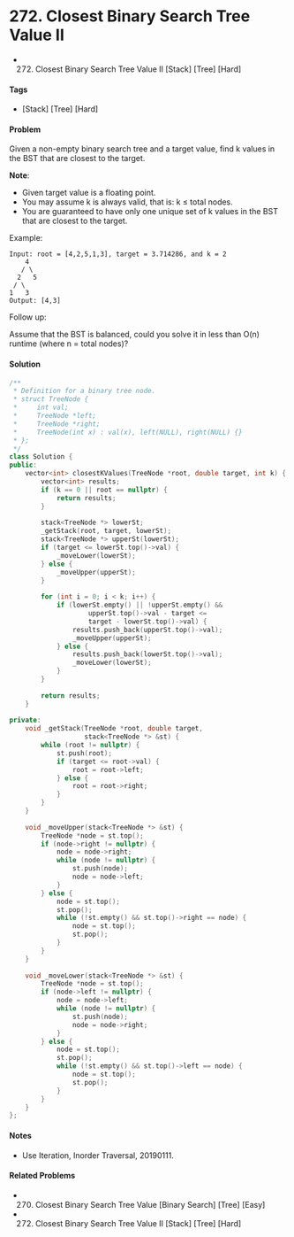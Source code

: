 # 272. Closest Binary Search Tree Value II
- 272. Closest Binary Search Tree Value II [Stack] [Tree] [Hard]

#### Tags
- [Stack] [Tree] [Hard]

#### Problem
Given a non-empty binary search tree and a target value, find k values in the BST that are closest to the target.

**Note**:

- Given target value is a floating point.
- You may assume k is always valid, that is: k ≤ total nodes.
- You are guaranteed to have only one unique set of k values in the BST that are closest to the target.

Example:

    Input: root = [4,2,5,1,3], target = 3.714286, and k = 2
        4
       / \
      2   5
     / \
    1   3
    Output: [4,3]

Follow up:

Assume that the BST is balanced, could you solve it in less than O(n) runtime (where n = total nodes)?

#### Solution
``` C++
/**
 * Definition for a binary tree node.
 * struct TreeNode {
 *     int val;
 *     TreeNode *left;
 *     TreeNode *right;
 *     TreeNode(int x) : val(x), left(NULL), right(NULL) {}
 * };
 */
class Solution {
public:
    vector<int> closestKValues(TreeNode *root, double target, int k) {
        vector<int> results;
        if (k == 0 || root == nullptr) {
            return results;
        }
        
        stack<TreeNode *> lowerSt;
        _getStack(root, target, lowerSt);
        stack<TreeNode *> upperSt(lowerSt);
        if (target <= lowerSt.top()->val) {
            _moveLower(lowerSt);
        } else {
            _moveUpper(upperSt);
        }
        
        for (int i = 0; i < k; i++) {
            if (lowerSt.empty() || !upperSt.empty() && 
                    upperSt.top()->val - target <= 
                    target - lowerSt.top()->val) {
                results.push_back(upperSt.top()->val);
                _moveUpper(upperSt);
            } else {
                results.push_back(lowerSt.top()->val);
                _moveLower(lowerSt);
            }
        }
        
        return results;
    }
    
private:
    void _getStack(TreeNode *root, double target, 
                   stack<TreeNode *> &st) {        
        while (root != nullptr) {
            st.push(root);
            if (target <= root->val) {
                root = root->left;
            } else {
                root = root->right;
            }
        }
    }
    
    void _moveUpper(stack<TreeNode *> &st) {
        TreeNode *node = st.top();
        if (node->right != nullptr) {
            node = node->right;
            while (node != nullptr) {
                st.push(node);
                node = node->left;
            }
        } else {
            node = st.top();
            st.pop();
            while (!st.empty() && st.top()->right == node) {
                node = st.top();
                st.pop();
            }
        }
    }
    
    void _moveLower(stack<TreeNode *> &st) {
        TreeNode *node = st.top();
        if (node->left != nullptr) {
            node = node->left;
            while (node != nullptr) {
                st.push(node);
                node = node->right;
            }
        } else {
            node = st.top();
            st.pop();
            while (!st.empty() && st.top()->left == node) {
                node = st.top();
                st.pop();
            }
        }
    }
};
```

#### Notes
- Use Iteration, Inorder Traversal, 20190111.

#### Related Problems
- 270. Closest Binary Search Tree Value [Binary Search] [Tree] [Easy]
- 272. Closest Binary Search Tree Value II [Stack] [Tree] [Hard]
